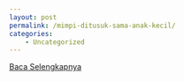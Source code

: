 ```yaml
---
layout: post
permalink: /mimpi-ditusuk-sama-anak-kecil/
categories:
    - Uncategorized
---
```


[Baca Selengkapnya](/07)
